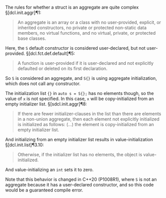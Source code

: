 The rules for whether a struct is an aggregate are quite complex §[dcl.init.aggr]¶1:

> An aggregate is an array or a class with no user-provided, explicit, or inherited constructors, no private or protected non-static data members, no virtual functions, and no virtual, private, or protected base classes.

Here, the `S` default constructor is considered user-declared, but not user-provided. §[dcl.fct.def.default]¶5:

> A function is user-provided if it is user-declared and not explicitly defaulted or deleted on its first declaration. 

So `S` is considered an aggregate, and `S{}` is using aggregate initialization, which does not call any constructor.

The initialization list `{}` in `auto s = S{};` has no elements though, so the value of `x` is not specified. In this case, `x` will be copy-initialized from an empty initializer list. §[sdcl.init.aggr]¶8:

> If there are fewer initializer-clauses in the list than there are elements in a non-union aggregate, then each element not explicitly initialized is initialized as follows: (...) the element is copy-initialized from an empty initializer list.

And initializing from an empty initializer list results in value-initialization §[dcl.init.list]¶3.10:

> Otherwise, if the initializer list has no elements, the object is value-initialized.

And value-initializing an `int` sets it to zero.

Note that this behavior is changed in C++20 (P1008R1), where `S` is not an aggregate because it has a user-declared constructor, and so this code would be a guaranteed compile error.